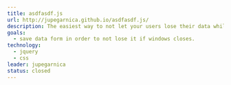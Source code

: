 ```yaml
---
title: asdfasdf.js
url: http://jupegarnica.github.io/asdfasdf.js/
description: The easiest way to not let your users lose their data while filling a form.
goals:
  - save data form in order to not lose it if windows closes.
technology:
  - jquery
  - css
leader: jupegarnica
status: closed
---
```

